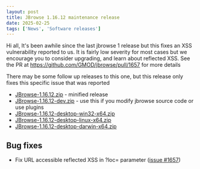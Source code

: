 ```yaml
---
layout: post
title: JBrowse 1.16.12 maintenance release
date: 2025-02-25
tags: ['News', 'Software releases']
---
```


Hi all, It's been awhile since the last jbrowse 1 release but this fixes an XSS
vulnerability reported to us. It is fairly low severity for most cases but we
encourage you to consider upgrading, and learn about reflected XSS. See the PR
at https://github.com/GMOD/jbrowse/pull/1657 for more details

There may be some follow up releases to this one, but this release only fixes
this specific issue that was reported

- [JBrowse-1.16.12.zip](https://github.com/GMOD/jbrowse/releases/download/1.16.12-release/JBrowse-1.16.12.zip) -
  minified release
- [JBrowse-1.16.12-dev.zip](https://github.com/GMOD/jbrowse/archive/1.16.12-release.zip) -
  use this if you modify jbrowse source code or use plugins
- [JBrowse-1.16.12-desktop-win32-x64.zip](https://github.com/GMOD/jbrowse/releases/download/1.16.12-release/JBrowse-1.16.12-desktop-win32-x64.zip)
- [JBrowse-1.16.12-desktop-linux-x64.zip](https://github.com/GMOD/jbrowse/releases/download/1.16.12-release/JBrowse-1.16.12-desktop-linux-x64.zip)
- [JBrowse-1.16.12-desktop-darwin-x64.zip](https://github.com/GMOD/jbrowse/releases/download/1.16.12-release/JBrowse-1.16.12-desktop-darwin-x64.zip)

## Bug fixes

- Fix URL accessible reflected XSS in ?loc= parameter
  (<a href="https://github.com/gmod/jbrowse/pull/1657">issue #1657</a>)

